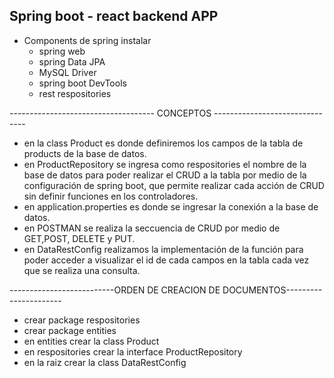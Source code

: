 ## Spring boot - react backend APP


* Components de spring instalar
    * spring web
    * spring  Data JPA
    * MySQL Driver
    * spring boot DevTools
    * rest respositories

------------------------------------ CONCEPTOS -------------------------------

- en la class Product es donde definiremos los campos de la tabla de products de la base de datos.
- en ProductRepository se ingresa como respositories el nombre de la base de datos para poder realizar el CRUD a la tabla por medio de la configuración de spring boot, que permite realizar cada acción de CRUD sin definir funciones en los controladores.
- en application.properties es donde se ingresar la conexión a la base de datos.
- en POSTMAN se realiza la seccuencia de CRUD por medio de GET,POST, DELETE y PUT.
- en DataRestConfig realizamos la implementación de la función para poder acceder a visualizar el id de cada campos en la tabla cada vez que se realiza una consulta.

--------------------------ORDEN DE CREACION DE DOCUMENTOS----------------------

- crear package respositories
- crear package entities
- en entities crear la class Product
- en respositories crear la interface ProductRepository
- en la raiz crear la class DataRestConfig

